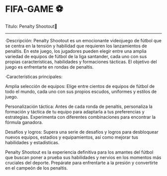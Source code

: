 # FIFA-GAME ⚽
Título: Penalty Shootout🥅
________________________________________________________________________________________________________________________________________________________________________
·Descripción: 
Penalty Shootout es un emocionante videojuego de fútbol que se centra en la tensión y habilidad que requieren los lanzamientos de penaltis. En este juego, los jugadores pueden elegir entre una amplia variedad de equipos de fútbol de la liga santander, cada uno con sus propias características, habilidades y formaciones tácticas. El objetivo del juego es enfrentarte en rondas de penaltis.

·Características principales:

  Amplia selección de equipos: Elige entre cientos de equipos de fútbol de todo el mundo, cada uno con sus propios escudos, uniformes y estilos de juego.

  Personalización táctica: Antes de cada ronda de penaltis, personaliza la formación y táctica de tu equipo para adaptarla a tus preferencias y estrategias. Experimenta   con diferentes combinaciones para encontrar la fórmula ganadora.

  Desafíos y logros: Supera una serie de desafíos y logros para desbloquear nuevos equipos, estadios y equipamientos, así como mejorar tus habilidades y estadísticas.

  Penalty Shootout es la experiencia definitiva para los amantes del fútbol que buscan poner a prueba sus habilidades y nervios en los momentos más cruciales del           deporte. Prepárate para enfrentarte a la presión y convertirte en el campeón de los penaltis.


